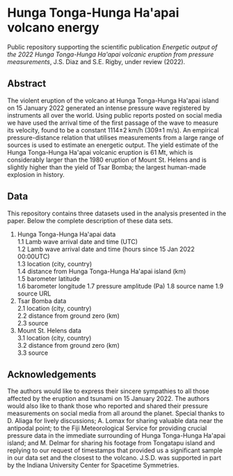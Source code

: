 # Hunga Tonga-Hunga Ha'apai volcano energy
Public repository supporting the scientific publication *Energetic output of the 2022 Hunga Tonga-Hunga Ha'apai volcanic eruption from pressure measurements*, J.S. Diaz and S.E. Rigby, under review (2022).

## Abstract
The violent eruption of the volcano at Hunga Tonga-Hunga Ha'apai island on 15 January 2022 generated an intense pressure wave registered by instruments all over the world.
Using public reports posted on social media we have used the arrival time of the first passage of the wave to measure its velocity, found to be a constant 1114&#177;2 km/h (309&#177;1 m/s).
An empirical pressure-distance relation that utilises measurements from a large range of sources is used to estimate an energetic output. The yield estimate of the Hunga Tonga-Hunga Ha'apai volcanic eruption is 61 Mt, which is considerably larger than the 1980 eruption of Mount St. Helens and is slightly higher than the yield of Tsar Bomba; the largest human-made explosion in history.

## Data

This repository contains three datasets used in the analysis presented in the paper. Below the complete description of these data sets.

 1. Hunga Tonga-Hunga Ha'apai data  
   1.1 Lamb wave arrival date and time (UTC)  
   1.2 Lamb wave arrival date and time (hours since 15 Jan 2022 00:00UTC)  
   1.3 location (city, country)  
   1.4 distance from Hunga Tonga-Hunga Ha'apai island (km)  
   1.5 barometer latitude  
   1.6 barometer longitude
   1.7 pressure amplitude (Pa)
   1.8 source name
   1.9 source URL
 2. Tsar Bomba data  
  2.1 location (city, country)  
     2.2 distance from ground zero (km)  
     2.3 source  
 3. Mount St. Helens data  
  3.1 location (city, country)  
  3.2 distance from ground zero (km)  
  3.3 source  




## Acknowledgements
The authors would like to express their sincere sympathies to all those affected by the eruption and tsunami on 15 January 2022. The authors would also like to thank those who reported and shared their pressure measurements on social media from all around the planet.
		Special thanks to D. Aliaga for lively discussions; A. Lomax for sharing valuable data near the antipodal point; to the Fiji Meteorological Service for providing crucial pressure data in the immediate surrounding of Hunga Tonga-Hunga Ha'apai island; and M. Delmar for sharing his footage from Tongatapu island and replying to our request of timestamps that provided us a significant sample in our data set and the closest to the volcano. 
		J.S.D. was supported in part by the Indiana University Center for Spacetime Symmetries.
